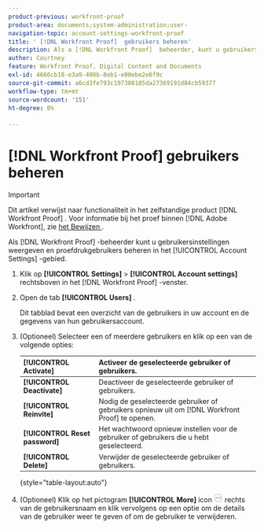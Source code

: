 ```yaml
---
product-previous: workfront-proof
product-area: documents;system-administration;user-
navigation-topic: account-settings-workfront-proof
title: ' [!DNL Workfront Proof]  gebruikers beheren'
description: Als a [!DNL Workfront Proof]  beheerder, kunt u gebruikersmontages bekijken en proefdrukgebruikers in het [!UICONTROL Account Settings] gebied beheren.
author: Courtney
feature: Workfront Proof, Digital Content and Documents
exl-id: 4666cb18-e3a9-408b-8eb1-e00ebe2e6f9c
source-git-commit: a6cd3fe793c197308105da27369191d84cb59377
workflow-type: tm+mt
source-wordcount: '151'
ht-degree: 0%

---
```


# [!DNL Workfront Proof] gebruikers beheren

>[!IMPORTANT]
>
>Dit artikel verwijst naar functionaliteit in het zelfstandige product [!DNL Workfront Proof] . Voor informatie bij het proef binnen [!DNL Adobe Workfront], zie [ het Bewijzen ](../../../review-and-approve-work/proofing/proofing.md).

Als [!DNL Workfront Proof] -beheerder kunt u gebruikersinstellingen weergeven en proefdrukgebruikers beheren in het [!UICONTROL Account Settings] -gebied.

1. Klik op **[!UICONTROL Settings]** > **[!UICONTROL Account settings]** rechtsboven in het [!DNL Workfront Proof] -venster.

1. Open de tab **[!UICONTROL Users]** .

   Dit tabblad bevat een overzicht van de gebruikers in uw account en de gegevens van hun gebruikersaccount.

1. (Optioneel) Selecteer een of meerdere gebruikers en klik op een van de volgende opties:

   | **[!UICONTROL Activate]** | Activeer de geselecteerde gebruiker of gebruikers. |
   |---|---|
   | **[!UICONTROL Deactivate]** | Deactiveer de geselecteerde gebruiker of gebruikers. |
   | **[!UICONTROL Reinvite]** | Nodig de geselecteerde gebruiker of gebruikers opnieuw uit om [!DNL Workfront Proof] te openen. |
   | **[!UICONTROL Reset password]** | Het wachtwoord opnieuw instellen voor de gebruiker of gebruikers die u hebt geselecteerd. |
   | **[!UICONTROL Delete]** | Verwijder de geselecteerde gebruiker of gebruikers. |

   {style="table-layout:auto"}

1. (Optioneel) Klik op het pictogram **[!UICONTROL More]** icon ![[!DNL More_button_small] .png ](assets/more-button-small.png) rechts van de gebruikersnaam en klik vervolgens op een optie om de details van de gebruiker weer te geven of om de gebruiker te verwijderen.
